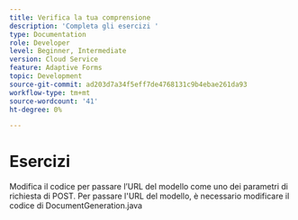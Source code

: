 ```yaml
---
title: Verifica la tua comprensione
description: 'Completa gli esercizi '
type: Documentation
role: Developer
level: Beginner, Intermediate
version: Cloud Service
feature: Adaptive Forms
topic: Development
source-git-commit: ad203d7a34f5eff7de4768131c9b4ebae261da93
workflow-type: tm+mt
source-wordcount: '41'
ht-degree: 0%

---
```



# Esercizi

Modifica il codice per passare l’URL del modello come uno dei parametri di richiesta di POST. Per passare l&#39;URL del modello, è necessario modificare il codice di DocumentGeneration.java


